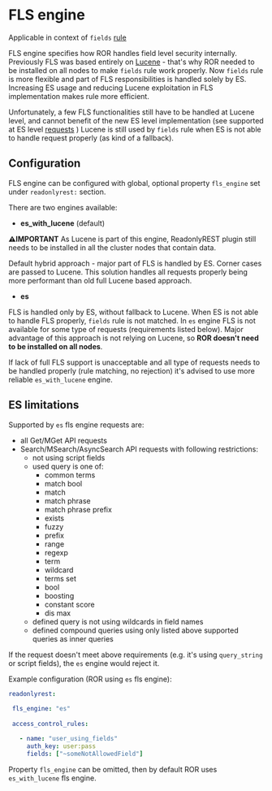 # FLS engine

Applicable in context of `fields` [rule](elasticsearch.md#fields) 
 
FLS engine specifies how ROR handles field level security internally. Previously FLS was based entirely on [Lucene](https://en.wikipedia.org/wiki/Apache_Lucene) - that's why ROR needed to be installed on all nodes to make `fields` rule work properly.
Now `fields` rule is more flexible and part of FLS responsibilities is handled solely by ES. Increasing ES usage and reducing Lucene exploitation in FLS implementation makes rule more efficient.

Unfortunately, a few FLS functionalities still have to be handled at Lucene level, and cannot benefit of the new ES level implementation (see supported at ES level [requests](#ES-limitations) )
Lucene is still used by `fields` rule when ES is not able to handle request properly (as kind of a fallback).

## Configuration 

FLS engine can be configured with global, optional property `fls_engine` set under `readonlyrest:` section. 

There are two engines available:   

* **es_with_lucene** (default)

 **⚠️IMPORTANT** As Lucene is part of this engine, ReadonlyREST plugin still needs to be installed  in all the cluster nodes that contain data.

Default hybrid approach - major part of FLS is handled by ES. Corner cases are passed to Lucene. 
This solution handles all requests properly being more performant than old full Lucene based approach.

* **es**

FLS is handled only by ES, without fallback to Lucene. When ES is not able to handle FLS properly, `fields` rule is not matched. 
In `es` engine FLS is not available for some type of requests (requirements listed below). Major advantage of this approach is not relying on Lucene, so **ROR doesn't need to be installed on all nodes**.

If lack of full FLS support is unacceptable and all type of requests needs to be handled properly (rule matching, no rejection) it's advised to use more reliable `es_with_lucene` engine.

## ES limitations
Supported by `es` fls engine requests are: 

* all Get/MGet API requests
* Search/MSearch/AsyncSearch API requests with following restrictions:
    * not using script fields
    * used query is one of:
        * common terms
        * match bool
        * match
        * match phrase
        * match phrase prefix
        * exists
        * fuzzy 
        * prefix
        * range
        * regexp
        * term
        * wildcard
        * terms set
        * bool
        * boosting
        * constant score
        * dis max
    * defined query is not using wildcards in field names
    * defined compound queries using only listed above supported queries as inner queries    

If the request doesn't meet above requirements (e.g. it's using `query_string` or script fields), the `es` engine would reject it.

Example configuration (ROR using `es` fls engine):

 ```yaml
readonlyrest:
  
  fls_engine: "es"
  
  access_control_rules:

    - name: "user_using_fields"
      auth_key: user:pass
      fields: ["~someNotAllowedField"]
 ```

Property `fls_engine` can be omitted, then by default ROR uses `es_with_lucene` fls engine. 